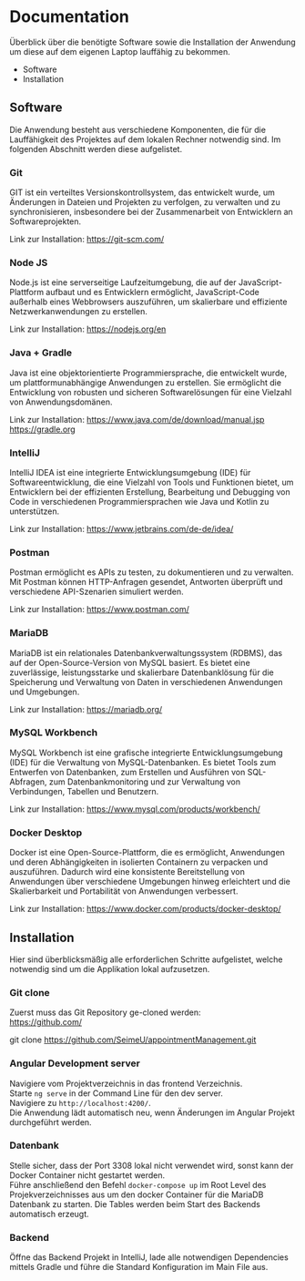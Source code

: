 # Documentation

Überblick über die benötigte Software sowie die Installation der Anwendung um diese auf dem eigenen Laptop lauffähig zu bekommen. 
- Software
- Installation

## Software
Die Anwendung besteht aus verschiedene Komponenten, die für die Lauffähigkeit des Projektes auf dem lokalen Rechner notwendig sind. Im folgenden Abschnitt werden diese aufgelistet. 

### Git
GIT ist ein verteiltes Versionskontrollsystem, das entwickelt wurde, 
um Änderungen in Dateien und Projekten zu verfolgen, zu verwalten und zu 
synchronisieren, insbesondere bei der Zusammenarbeit von Entwicklern an Softwareprojekten.

Link zur Installation:
https://git-scm.com/

### Node JS
Node.js ist eine serverseitige Laufzeitumgebung, die auf der 
JavaScript-Plattform aufbaut und es Entwicklern ermöglicht, 
JavaScript-Code außerhalb eines Webbrowsers auszuführen, 
um skalierbare und effiziente Netzwerkanwendungen zu erstellen.

Link zur Installation:
https://nodejs.org/en

### Java + Gradle
Java ist eine objektorientierte Programmiersprache, die entwickelt 
wurde, um plattformunabhängige Anwendungen zu erstellen. Sie 
ermöglicht die Entwicklung von robusten und sicheren Softwarelösungen 
für eine Vielzahl von Anwendungsdomänen.

Link zur Installation:
https://www.java.com/de/download/manual.jsp
https://gradle.org

### IntelliJ
IntelliJ IDEA ist eine integrierte Entwicklungsumgebung (IDE) für 
Softwareentwicklung, die eine Vielzahl von Tools und Funktionen bietet, 
um Entwicklern bei der effizienten Erstellung, Bearbeitung und Debugging 
von Code in verschiedenen Programmiersprachen wie Java und Kotlin zu unterstützen.

Link zur Installation:
https://www.jetbrains.com/de-de/idea/

### Postman
Postman ermöglicht es APIs zu testen, zu dokumentieren und zu verwalten. Mit Postman 
können HTTP-Anfragen gesendet, Antworten überprüft und verschiedene 
API-Szenarien simuliert werden.

Link zur Installation:
https://www.postman.com/

### MariaDB
MariaDB ist ein relationales Datenbankverwaltungssystem (RDBMS), 
das auf der Open-Source-Version von MySQL basiert. Es bietet eine 
zuverlässige, leistungsstarke und skalierbare Datenbanklösung für 
die Speicherung und Verwaltung von Daten in verschiedenen Anwendungen und Umgebungen.

Link zur Installation:
https://mariadb.org/

### MySQL Workbench
MySQL Workbench ist eine grafische integrierte Entwicklungsumgebung (IDE) 
für die Verwaltung von MySQL-Datenbanken. Es bietet Tools zum Entwerfen 
von Datenbanken, zum Erstellen und Ausführen von SQL-Abfragen, zum 
Datenbankmonitoring und zur Verwaltung von Verbindungen, Tabellen und Benutzern.

Link zur Installation:
https://www.mysql.com/products/workbench/

### Docker Desktop
Docker ist eine Open-Source-Plattform, die es ermöglicht, Anwendungen und 
deren Abhängigkeiten in isolierten Containern zu verpacken und auszuführen. 
Dadurch wird eine konsistente Bereitstellung von Anwendungen über 
verschiedene Umgebungen hinweg erleichtert und die Skalierbarkeit und 
Portabilität von Anwendungen verbessert.

Link zur Installation:
https://www.docker.com/products/docker-desktop/

## Installation
Hier sind überblicksmäßig alle erforderlichen Schritte aufgelistet, welche notwendig 
sind um die Applikation lokal aufzusetzen. 

### Git clone
Zuerst muss das Git Repository ge-cloned werden: \
https://github.com/

git clone https://github.com/SeimeU/appointmentManagement.git

### Angular Development server

Navigiere vom Projektverzeichnis in das frontend Verzeichnis. \
Starte `ng serve` in der Command Line für den dev server. \
Navigiere zu `http://localhost:4200/`. \
Die Anwendung lädt automatisch neu, wenn Änderungen im Angular Projekt durchgeführt werden.

### Datenbank
Stelle sicher, dass der Port 3308 lokal nicht verwendet wird, sonst kann der Docker Container
nicht gestartet werden. \
Führe anschließend den Befehl ``docker-compose up`` im Root Level des Projekverzeichnisses aus
um den docker Container für die MariaDB Datenbank zu starten. Die Tables werden beim Start des Backends automatisch erzeugt.

### Backend
Öffne das Backend Projekt in IntelliJ, lade alle notwendigen Dependencies mittels Gradle und führe die Standard Konfiguration im Main File aus. 
